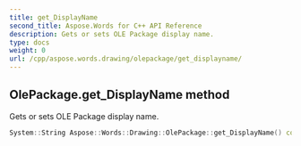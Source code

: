 ```yaml
---
title: get_DisplayName
second_title: Aspose.Words for C++ API Reference
description: Gets or sets OLE Package display name. 
type: docs
weight: 0
url: /cpp/aspose.words.drawing/olepackage/get_displayname/
---
```

## OlePackage.get_DisplayName method


Gets or sets OLE Package display name.

```cpp
System::String Aspose::Words::Drawing::OlePackage::get_DisplayName() const
```

